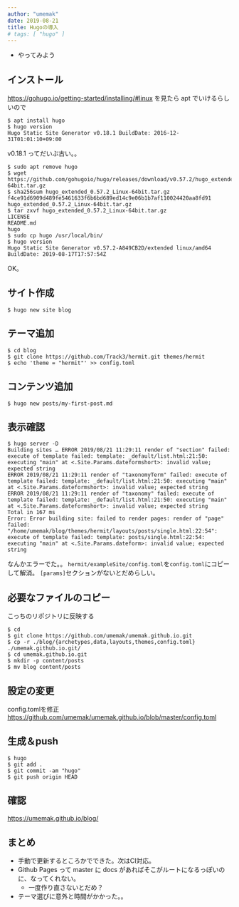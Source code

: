 ```yaml
---
author: "umemak"
date: 2019-08-21
title: Hugoの導入
# tags: [ "hugo" ]
---
```


* やってみよう

## インストール
https://gohugo.io/getting-started/installing/#linux を見たら apt でいけるらしいので
```
$ apt install hugo
$ hugo version
Hugo Static Site Generator v0.18.1 BuildDate: 2016-12-31T01:01:10+09:00
```
v0.18.1 ってだいぶ古い。。
```
$ sudo apt remove hugo
$ wget https://github.com/gohugoio/hugo/releases/download/v0.57.2/hugo_extended_0.57.2_Linux-64bit.tar.gz
$ sha256sum hugo_extended_0.57.2_Linux-64bit.tar.gz 
f4ce91d6909d489fe5461633f6b6bd689ed14c9e06b1b7af110024420aa8fd91  hugo_extended_0.57.2_Linux-64bit.tar.gz
$ tar zxvf hugo_extended_0.57.2_Linux-64bit.tar.gz 
LICENSE
README.md
hugo
$ sudo cp hugo /usr/local/bin/
$ hugo version
Hugo Static Site Generator v0.57.2-A849CB2D/extended linux/amd64 BuildDate: 2019-08-17T17:57:54Z
```
OK。

## サイト作成
```
$ hugo new site blog
```

## テーマ追加
```
$ cd blog
$ git clone https://github.com/Track3/hermit.git themes/hermit
$ echo 'theme = "hermit"' >> config.toml
```

## コンテンツ追加
```
$ hugo new posts/my-first-post.md
```

## 表示確認
```
$ hugo server -D
Building sites … ERROR 2019/08/21 11:29:11 render of "section" failed: execute of template failed: template: _default/list.html:21:50: executing "main" at <.Site.Params.dateformshort>: invalid value; expected string
ERROR 2019/08/21 11:29:11 render of "taxonomyTerm" failed: execute of template failed: template: _default/list.html:21:50: executing "main" at <.Site.Params.dateformshort>: invalid value; expected string
ERROR 2019/08/21 11:29:11 render of "taxonomy" failed: execute of template failed: template: _default/list.html:21:50: executing "main" at <.Site.Params.dateformshort>: invalid value; expected string
Total in 167 ms
Error: Error building site: failed to render pages: render of "page" failed: "/home/umemak/blog/themes/hermit/layouts/posts/single.html:22:54": execute of template failed: template: posts/single.html:22:54: executing "main" at <.Site.Params.dateform>: invalid value; expected string
```
なんかエラーでた。。
`hermit/exampleSite/config.toml`を`config.toml`にコピーして解消。
`[params]`セクションがないとだめらしい。

## 必要なファイルのコピー
こっちのリポジトリに反映する
```
$ cd
$ git clone https://github.com/umemak/umemak.github.io.git
$ cp -r ./blog/{archetypes,data,layouts,themes,config.toml} ./umemak.github.io.git/
$ cd umemak.github.io.git
$ mkdir -p content/posts
$ mv blog content/posts
```

## 設定の変更
config.tomlを修正
https://github.com/umemak/umemak.github.io/blob/master/config.toml

## 生成＆push
```
$ hugo
$ git add .
$ git commit -am "hugo"
$ git push origin HEAD
```

## 確認
https://umemak.github.io/blog/

## まとめ
* 手動で更新するところかでできた。次はCI対応。
* Github Pages って master に docs があればそこがルートになるっぽいのに、なってくれない。
  - 一度作り直さないとだめ？
* テーマ選びに意外と時間がかかった。。

